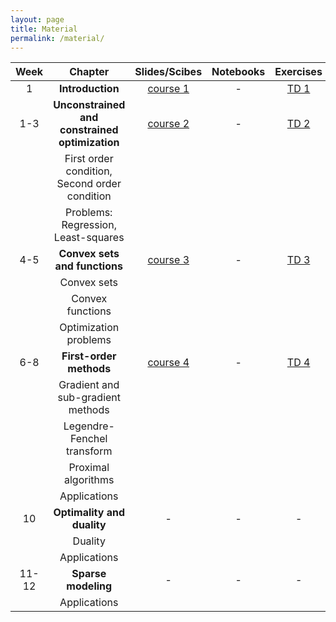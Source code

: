 ```yaml
---
layout: page
title: Material
permalink: /material/
---
```



| Week |  Chapter                                          | Slides/Scibes                    | Notebooks | Exercises 
|:----:|:-------------------------------------------------:|:--------------------------------:|:---------:|:---------:     
|  1   | **Introduction**                                  |   [course 1](../td/course1.pdf)  |   -       |  [TD 1](../td/td1.pdf)
|  1-3 | **Unconstrained and constrained optimization**    |   [course 2](../td/course2.pdf)  |   -       |  [TD 2](../td/td2.pdf)
|      | First order condition, Second order condition     |                                  |           |  
|      | Problems: Regression, Least-squares               |                                  |           |  
|  4-5 | **Convex sets and functions**                     |   [course 3](../td/course3.pdf)  |   -       |  [TD 3](../td/td3.pdf)
|      | Convex sets                                       |                                  |           |  
|      | Convex functions                                  |                                  |           |  
|      | Optimization problems                             |                                  |           |  
| 6-8  | **First-order methods**                           |   [course 4](../td/course4.pdf)  |   -       |  [TD 4](../td/td4.pdf)
|      | Gradient and sub-gradient methods                 |                                  |           |  
|      | Legendre-Fenchel transform                        |                                  |           |  
|      | Proximal algorithms                               |                                  |           |  
|      | Applications                                      |                                  |           |  
|10    | **Optimality and duality**                        |   -                              |   -       |  -
|      | Duality                                           |                                  |           |  
|      | Applications                                      |                                  |           |  
|11-12 | **Sparse modeling**                               |   -                              |   -       |  -
|      | Applications                                      |                                  |           |  